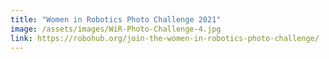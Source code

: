 ```yaml
---
title: "Women in Robotics Photo Challenge 2021"
image: /assets/images/WiR-Photo-Challenge-4.jpg
link: https://robohub.org/join-the-women-in-robotics-photo-challenge/
---
```

